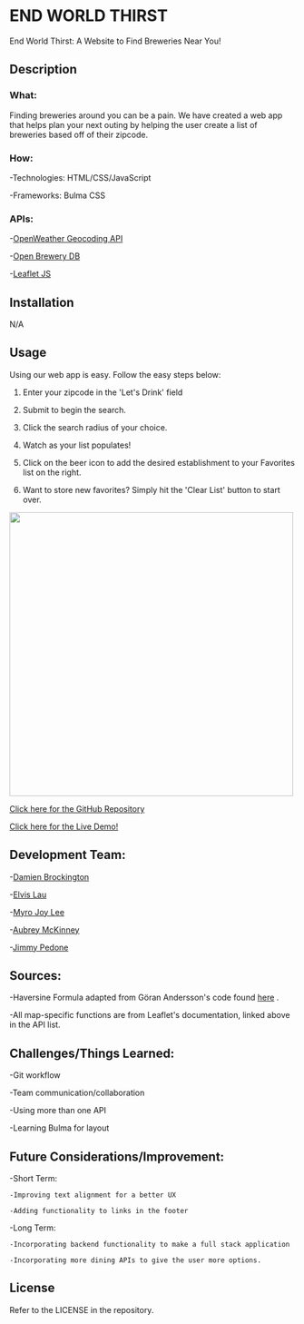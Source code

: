 # END WORLD THIRST

End World Thirst: A Website to Find Breweries Near You!

## Description

### What:

Finding breweries around you can be a pain. We have created a web app that helps plan your next outing by helping the user create a list of breweries based off of their zipcode.

### How:

-Technologies: HTML/CSS/JavaScript

-Frameworks: Bulma CSS

### APIs:

-[OpenWeather Geocoding API](https://openweathermap.org/api/geocoding-api)

-[Open Brewery DB](https://www.openbrewerydb.org/documentation)

-[Leaflet JS](https://leafletjs.com/)

## Installation

N/A

## Usage

Using our web app is easy. Follow the easy steps below:

1. Enter your zipcode in the 'Let's Drink' field

2. Submit to begin the search.

3. Click the search radius of your choice.

4. Watch as your list populates!

5. Click on the beer icon to add the desired establishment to your Favorites list on the right.

6. Want to store new favorites? Simply hit the 'Clear List' button to start over.

<img src="https://github.com/myrojoylee/end-world-thirst/blob/main/assets/images/wip-project-1.jpg" width = 500px />

<a href="https://github.com/myrojoylee/end-world-thirst">Click here for the GitHub Repository</a>

<a href="https://myrojoylee.github.io/end-world-thirst/">Click here for the Live Demo!</a>

## Development Team:

-[Damien Brockington](https://github.com/damez21)

-[Elvis Lau](https://github.com/elvislau74)

-[Myro Joy Lee](https://github.com/myrojoylee)

-[Aubrey McKinney](https://github.com/shadowasders)

-[Jimmy Pedone](https://github.com/JimmyPedone)

## Sources:

-Haversine Formula adapted from G&ouml;ran Andersson's code found [here](http://jsfiddle.net/Guffa/57gQa/) .

-All map-specific functions are from Leaflet's documentation, linked above in the API list.

## Challenges/Things Learned:

-Git workflow

-Team communication/collaboration

-Using more than one API

-Learning Bulma for layout

## Future Considerations/Improvement:

-Short Term:

    -Improving text alignment for a better UX

    -Adding functionality to links in the footer

-Long Term:

    -Incorporating backend functionality to make a full stack application

    -Incorporating more dining APIs to give the user more options.

## License

Refer to the LICENSE in the repository.
